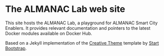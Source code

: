 # The ALMANAC Lab web site

This site hosts the ALMANAC Lab, a playground for ALMANAC Smart City Enablers. It  provides relevant documentation and pointers to the latest Docker modules available on Docker Hub.

Based on a Jekyll implementation of the [Creative Theme](http://startbootstrap.com/template-overviews/creative/) template by [Start Bootstrap](http://startbootstrap.com).



